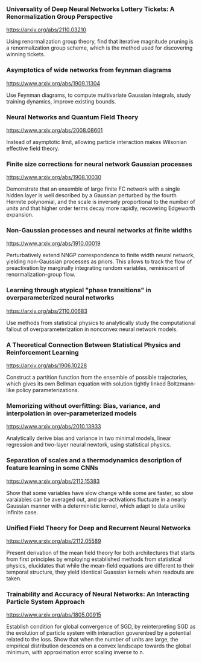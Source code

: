 ### Universality of Deep Neural Networks Lottery Tickets: A Renormalization Group Perspective

<https://arxiv.org/abs/2110.03210>

Using renormalization group theory, find that iterative magnitude pruning is a renormalization group scheme, which is the method used for discovering winning tickets.

### Asymptotics of wide networks from feynman diagrams

<https://www.arxiv.org/abs/1909.11304>

Use Feynman diagrams, to compute multivariate Gaussian integrals, study training dynamics, improve existing bounds.

### Neural Networks and Quantum Field Theory

<https://www.arxiv.org/abs/2008.08601>

Instead of asymptotic limit, allowing particle interaction makes Wilsonian effective field theory.

### Finite size corrections for neural network Gaussian processes

<https://www.arxiv.org/abs/1908.10030>

Demonstrate that an ensemble of large finite FC network with a single hidden layer is well described by a Gaussian perturbed by the fourth Hermite polynomial, and the scale is 
inversely proportional to the number of units and that higher order terms decay more rapidly, recovering Edgeworth expansion.

### Non-Gaussian processes and neural networks at finite widths

<https://www.arxiv.org/abs/1910.00019>

Perturbatively extend NNGP correspondence to finite width neural network, yielding non-Gaussian processes as priors. This allows to track the flow of preactivation by
marginally integrating random variables, reminiscent of renormalization-group flow.

### Learning through atypical "phase transitions" in overparameterized neural networks

<https://arxiv.org/abs/2110.00683>

Use methods from statistical physics to analytically study the computational fallout of overparameterization in nonconvex neural network models. 

### A Theoretical Connection Between Statistical Physics and Reinforcement Learning

<https://arxiv.org/abs/1906.10228>

Construct a partition function from the ensemble of possible trajectories, which gives its own Bellman equation with solution tightly linked Boltzmann-like policy parameterizations.

### Memorizing without overfitting: Bias, variance, and interpolation in over-parameterized models

<https://www.arxiv.org/abs/2010.13933>

Analytically derive bias and variance in two minimal models, linear regression and two-layer neural newtork, using statistical physics. 

### Separation of scales and a thermodynamics description of feature learning in some CNNs

<https://www.arxiv.org/abs/2112.15383>

Show that some variables have slow change while some are faster, so slow varaiables can be averaged out, and pre-activations fluctuate in a nearly Gaussian manner with a deterministic kernel, which adapt to data unlike infinite case.

### Unified Field Theory for Deep and Recurrent Neural Networks

<https://www.arxiv.org/abs/2112.05589>

Present derivation of the mean field theory for both architectures that starts from first principles by employing established methods from statistical physics, elucidates that while the mean-field equations are different to their temporal structure, they yield identical Guassian kernels when readouts are taken.

### Trainability and Accuracy of Neural Networks: An Interacting Particle System Approach

<https://www.arxiv.org/abs/1805.00915>

Establish condition for global convergence of SGD, by reinterpreting SGD as the evolution of particle system with interaction goverenbed by a potential related to the loss. Show that when the number of units are large, the empirical distribution descends on a convex landscape towards the global minimum, with approximation error scaling inverse to n.